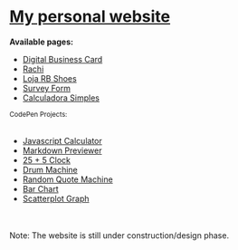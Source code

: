 <h1><a href="https://jorgerodrigo481516.github.io/">My personal website</a></h1>

  <strong>Available pages:</strong>
  <ul> 
    <li><a href="https://jorgerodrigo481516.github.io/digital-business-card/">Digital Business Card</a></li>
    <li><a href="https://jorgerodrigo481516.github.io/rachi/">Rachi</a></li>
    <li><a href="https://jorgerodrigo481516.github.io/loja-rb-shoes/">Loja RB Shoes</a></li>
    <li><a href="https://jorgerodrigo481516.github.io/survey-form/">Survey Form</a></li>
    <li><a href="https://jorgerodrigo481516.github.io/calculadora-simples/">Calculadora Simples</a></li>
  </ul>
  <sub>CodePen Projects:</sub> <br><br>
  <ul> 
    <li><a href="https://codepen.io/jorgerodrigo481516/full/PoRrGXm">Javascript Calculator</a></li>
    <li><a href="https://codepen.io/jorgerodrigo481516/full/rNdRZpB">Markdown Previewer</a></li>
    <li><a href="https://codepen.io/jorgerodrigo481516/full/BaxBZNx">25 + 5 Clock</a></li>
    <li><a href="https://codepen.io/jorgerodrigo481516/full/jOzRJMM">Drum Machine</a></li>
    <li><a href="https://codepen.io/jorgerodrigo481516/full/QWmaaPb">Random Quote Machine</a></li>
    <li><a href="https://codepen.io/jorgerodrigo481516/full/eYrjPjR">Bar Chart</a></li>
    <li><a href="https://codepen.io/jorgerodrigo481516/full/OJZawXq">Scatterplot Graph</a></li>
  </ul>

<br><br>
Note: The website is still under construction/design phase.

